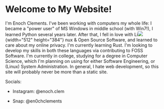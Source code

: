 # Welcome to My Website!

I'm Enoch Clements. I've been working with computers my whole life: I
became a "power user" of MS Windows in middle school (with Win7!), I
learned Python several years later. After that, I fell in love with
Li![](../my_photo-1.jpg){width="512" height="384"} nux & Open Source
Software, and learned to care about my online privacy. I'm currently
learning Rust. I'm looking to develop my skills in both these languages
via contributing to FOSS Software. I'm currently in college, studying
for a degree in Computer Science, which I'm planning on using for either
Software Engineering, or (Linux) System Administration. In general, I
hate web development, so this site will probably never be more than a
static site.

Socials:

-   Instagram: \@enoch.clem

-   Snap: \@en0chclements
